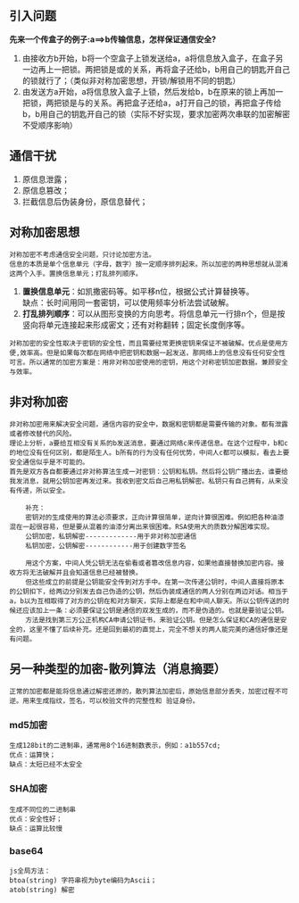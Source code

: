 ## 引入问题
**先来一个传盒子的例子:a==>b传输信息，怎样保证通信安全?**  

1. 由接收方b开始，b将一个空盒子上锁发送给a，a将信息放入盒子，在盒子另一边再上一把锁。两把锁是或的关系，再将盒子还给b，b用自己的钥匙开自己的锁就行了；（类似非对称加密思想，开锁/解锁用不同的钥匙）
2. 由发送方a开始，a将信息放入盒子上锁，然后发给b，b在原来的锁上再加一把锁，两把锁是与的关系。再把盒子还给a，a打开自己的锁，再把盒子传给b，b用自己的钥匙开自己的锁（实际不好实现，要求加密两次串联的加密解密不受顺序影响）

## 通信干扰
1. 原信息泄露；
2. 原信息篡改；
3. 拦截信息后伪装身份，原信息替代；
## 对称加密思想
    对称加密不考虑通信安全问题，只讨论加密方法。
    信息的本质是单个信息单元（字母，数字）按一定顺序排列起来。所以加密的两种思想就从混淆这两个入手。置换信息单元；打乱排列顺序。
1. **置换信息单元**：如凯撒密码等。如平移n位，根据公式计算替换等。  
    缺点：长时间用同一套密钥，可以使用频率分析法尝试破解。
2. **打乱排列顺序**：可以从图形变换的方向思考。将信息单元一行排n个，但是按竖向将单元连接起来形成密文；还有对称翻转；固定长度倒序等。     

```
对称加密的安全性取决于密钥的安全性，而且需要经常更换密钥来保证不被破解。优点是使用方便,效率高。但是如果每次都在网络中把密钥和数据一起发送，那网络上的信息没有任何安全性可言。所以通常的加密方案是：用非对称加密使用的密钥，用这个对称密钥加密数据。兼顾安全与效率。
```

## 非对称加密
    非对称加密用来解决安全问题，通信内容的安全中，数据和密钥都是需要传输的对象。都有泄露或者修改替代的风险。
    理论上分析，a要给互相没有关系的b发送消息，要通过网络c来传递信息。在这个过程中，b和c的地位没有任何区别，都是陌生人。b所有的行为没有任何优势，中间人c都可以模拟，看去上要安全通信似乎是不可能的。
    首先是双方各自都要通过非对称算法生成一对密钥：公钥和私钥。然后将公钥广播出去，谁要给我发消息，就用公钥加密再发过来。我收到密文后自己用私钥解密。私钥只有自己拥有，从来没有传递，所以安全。
``` 
    补充：
    密钥对的生成使用的算法必须要求，正向计算很简单，逆向计算很困难。例如把各种油漆混在一起很容易，但是要从混着的油漆分离出来很困难。RSA使用大的质数分解困难实现。
    公钥加密，私钥解密-------------用于非对称加密通信
    私钥加密，公钥解密------------用于创建数字签名
```
```
    用这个方案，中间人凭公钥无法在偷看或者篡改信息内容，如果他直接替换加密内容。接收方将无法破解并且会知道信息已经被替换。  
    但这些成立的前提是公钥能安全传到对方手中。在第一次传递公钥时，中间人直接将原本的公钥扣下，给两边分别发去自己伪造的公钥，然后伪装成通信的两人分别在两边对话。相当于a，b以为互相取得了对方的公钥在和对方聊天，实际上都是在和中间人聊天。所以公钥传送的时候还应该加上一条：必须要保证公钥是通信的双发生成的，而不是伪造的。也就是要验证公钥。  
    方法是找到第三方公正机构CA申请公钥证书，来验证公钥。但是怎么保证和CA的通信是安全的，这里不懂了后续补充。还是回到最初的直觉上，完全不想关的两人能完美的通信好像还是有问题。
```
## 另一种类型的加密-散列算法（消息摘要）
    正常的加密都是能将信息通过解密还原的，散列算法加密后，原始信息部分丢失，加密过程不可逆。用来生成指纹，签名，可以校验文件的完整性和 验证身份。
### md5加密
    生成128bit的二进制串，通常用8个16进制数表示，例如：a1b557cd;
    优点：运算快；
    缺点：太短已经不太安全
### SHA加密
    生成不同位的二进制串
    优点：安全性好；
    缺点：运算比较慢
### base64
    js全局方法：
    btoa(string) 字符串视为byte编码为Ascii；
    atob(string) 解密



